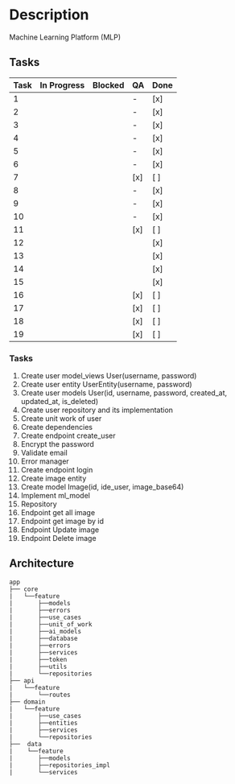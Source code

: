 # Description

Machine Learning Platform (MLP)

## Tasks

| Task | In Progress | Blocked | QA  | Done |
|------|-------------|---------|-----|------|
| 1    |             |         | -   | [x]  |
| 2    |             |         | -   | [x]  |
| 3    |             |         | -   | [x]  |
| 4    |             |         | -   | [x]  |
| 5    |             |         | -   | [x]  |
| 6    |             |         | -   | [x]  |
| 7    |             |         | [x] | [ ]  |
| 8    |             |         | -   | [x]  |
| 9    |             |         | -   | [x]  |
| 10   |             |         | -   | [x]  |
| 11   |             |         | [x] | [ ]  |
| 12   |             |         |     | [x]  |
| 13   |             |         |     | [x]  |
| 14   |             |         |     | [x]  |
| 15   |             |         |     | [x]  |
| 16   |             |         | [x] | [ ]  |
| 17   |             |         | [x] | [ ]  |
| 18   |             |         | [x] | [ ]  |
| 19   |             |         | [x] | [ ]  |


### Tasks

1. Create user model_views User(username, password)
2. Create user entity UserEntity(username, password)
3. Create user models User(id, username, password, created_at, updated_at, is_deleted)
4. Create user repository and its implementation
5. Create unit work of user
6. Create dependencies
7. Create endpoint create_user
8. Encrypt the password
9. Validate email
10. Error manager
11. Create endpoint login  
12. Create image entity
13. Create model Image(id, ide_user, image_base64)
14. Implement ml_model
15. Repository
16. Endpoint get all image
17. Endpoint get image by id
18. Endpoint Update image
19. Endpoint Delete image

## Architecture

```text
app
├── core
|   └──feature
|       ├──models
|       ├──errors
|       ├──use_cases
|       ├──unit_of_work
|       ├──ai_models
|       ├──database
|       ├──errors
|       ├──services
|       ├──token
|       ├──utils
|       └──repositories
├── api
|   └──feature
|       └──routes
├── domain
|   └──feature
|       ├──use_cases
|       ├──entities
|       ├──services
|       └──repositories
├──  data
|    └──feature
|       ├──models
|       ├──repositories_impl
|       └──services 
```
